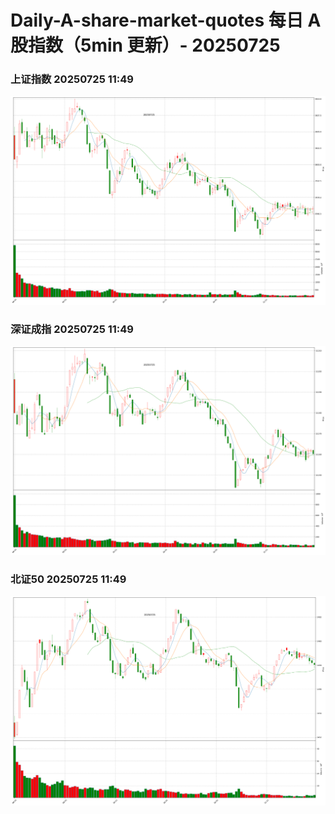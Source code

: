 
# Daily-A-share-market-quotes 每日 A 股指数（5min 更新）- 20250725

### 上证指数 20250725 11:49
![](./fig/2025/7/20250725-sh000001.png)

### 深证成指 20250725 11:49
![](./fig/2025/7/20250725-sz399001.png)

### 北证50 20250725 11:49
![](./fig/2025/7/20250725-bj899050.png)
